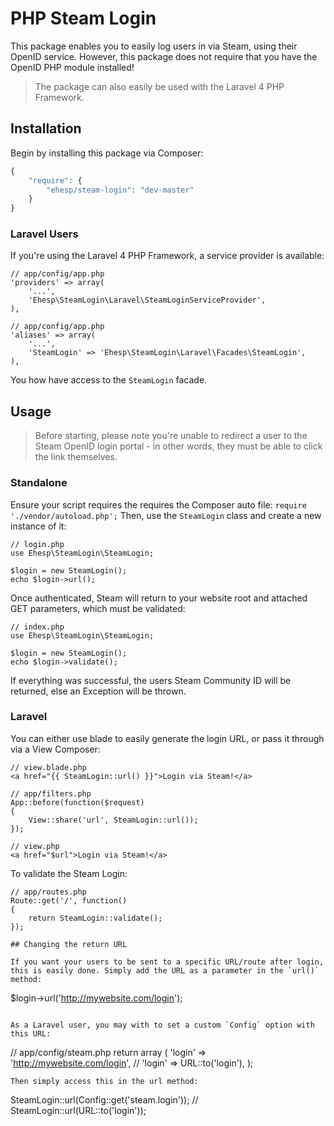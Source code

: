 # PHP Steam Login

This package enables you to easily log users in via Steam, using their OpenID service. However, this package does not require that you have the OpenID PHP module installed!

> The package can also easily be used with the Laravel 4 PHP Framework.

## Installation
Begin by installing this package via Composer:

```php
{
	"require": {
		"ehesp/steam-login": "dev-master"
	}
}
```

### Laravel Users
If you're using the Laravel 4 PHP Framework, a service provider is available:

```
// app/config/app.php
'providers' => array(
	'...',
	'Ehesp\SteamLogin\Laravel\SteamLoginServiceProvider',
),
```

```
// app/config/app.php
'aliases' => array(
	'...',
	'SteamLogin' => 'Ehesp\SteamLogin\Laravel\Facades\SteamLogin',
),
```
You how have access to the `SteamLogin` facade.

## Usage

> Before starting, please note you're unable to redirect a user to the Steam OpenID login portal - in other words, they must be able to click the link themselves.

### Standalone

Ensure your script requires the requires the Composer auto file: `require './vendor/autoload.php';`
Then, use the `SteamLogin` class and create a new instance of it:

```
// login.php
use Ehesp\SteamLogin\SteamLogin;

$login = new SteamLogin();
echo $login->url();
```
Once authenticated, Steam will return to your website root and attached GET parameters, which must be validated:

```
// index.php
use Ehesp\SteamLogin\SteamLogin;

$login = new SteamLogin();
echo $login->validate();
```
If everything was successful, the users Steam Community ID will be returned, else an Exception will be thrown.

### Laravel

You can either use blade to easily generate the login URL, or pass it through via a View Composer:

```
// view.blade.php
<a href="{{ SteamLogin::url() }}">Login via Steam!</a>
```
```
// app/filters.php 
App::before(function($request)
{
	View::share('url', SteamLogin::url());
});

// view.php
<a href="$url">Login via Steam!</a>
```
To validate the Steam Login:
```
// app/routes.php
Route::get('/', function()
{
	return SteamLogin::validate();
});

## Changing the return URL

If you want your users to be sent to a specific URL/route after login, this is easily done. Simply add the URL as a parameter in the `url()` method:

```
$login->url('http://mywebsite.com/login');
```

As a Laravel user, you may with to set a custom `Config` option with this URL:
```
// app/config/steam.php
return array (
	'login' => 'http://mywebsite.com/login',
	// 'login' => URL::to('login'),
);
```
Then simply access this in the url method:

```
SteamLogin::url(Config::get('steam.login'));
// SteamLogin::url(URL::to('login'));
```